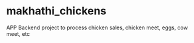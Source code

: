 # makhathi_chickens
APP Backend project to process chicken sales, chicken meet, eggs, cow meet, etc
